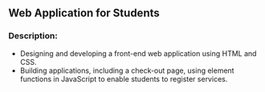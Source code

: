## Web Application for Students

### Description:
- Designing and developing a front-end web application using HTML and CSS.
- Building applications, including a check-out page, using element functions in JavaScript to enable students
to register services.
